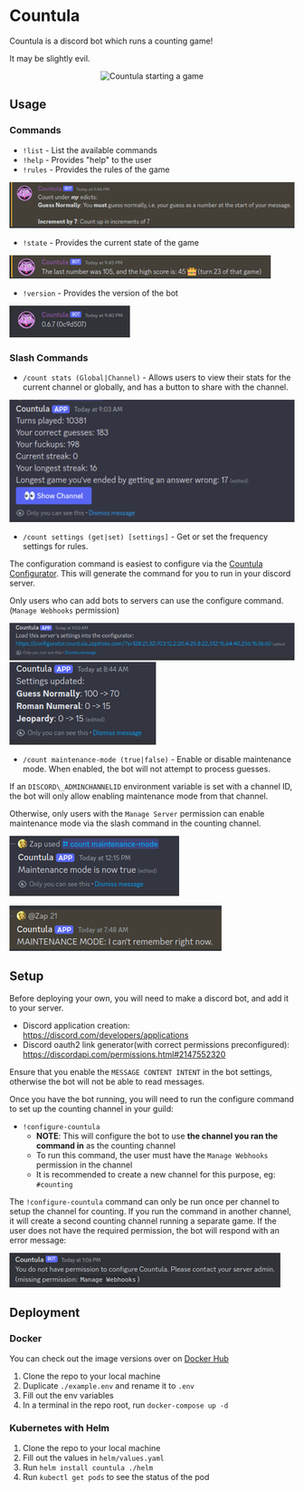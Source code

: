 # Countula

Countula is a discord bot which runs a counting game!

It may be slightly evil.

<p align="center">
  <img src="https://github.com/Zaptross/countula/assets/26305909/2a427bb9-83fc-48b6-be3b-1a4696162ed9" alt="Countula starting a game" />
</p>

## Usage

### Commands

-   `!list` - List the available commands
-   `!help` - Provides "help" to the user
-   `!rules` - Provides the rules of the game

![Rules command output](readme-assets/rules-image.png)

-   `!state` - Provides the current state of the game

![State command output](readme-assets/state-image.png)

-   `!version` - Provides the version of the bot

![Version command output](readme-assets/version-image.png)

### Slash Commands

-   `/count stats (Global|Channel)` - Allows users to view their stats for the current channel or globally, and has a button to share with the channel.

![Stats slash command output](readme-assets/stats-image.png)

-   `/count settings (get|set) [settings]` - Get or set the frequency settings for rules.

The configuration command is easiest to configure via the [Countula Configurator](https://countula.zaptross.com/). This will generate the command for you to run in your discord server.

Only users who can add bots to servers can use the configure command. (`Manage Webhooks` permission)

![Settings get](readme-assets/count-settings-get.png)
![Settings set](readme-assets/count-settings-set.png)

-   `/count maintenance-mode (true|false)` - Enable or disable maintenance mode. When enabled, the bot will not attempt to process guesses.

If an `DISCORD\_ADMINCHANNELID` environment variable is set with a channel ID, the bot will only allow enabling maintenance mode from that channel.

Otherwise, only users with the `Manage Server` permission can enable maintenance mode via the slash command in the counting channel.

![Maintenance mode](readme-assets/maintenance-mode.png)

![Maintenance mode reply](readme-assets/maintenance-mode-reply.png)

## Setup

Before deploying your own, you will need to make a discord bot, and add it to your server.

-   Discord application creation: https://discord.com/developers/applications
-   Discord oauth2 link generator(with correct permissions preconfigured): https://discordapi.com/permissions.html#2147552320

Ensure that you enable the `MESSAGE CONTENT INTENT` in the bot settings, otherwise the bot will not be able to read messages.

Once you have the bot running, you will need to run the configure command to set up the counting channel in your guild:

-   `!configure-countula`
    -   **NOTE**: This will configure the bot to use **the channel you ran the command in** as the counting channel
    -   To run this command, the user must have the `Manage Webhooks` permission in the channel
    -   It is recommended to create a new channel for this purpose, eg: `#counting`

The `!configure-countula` command can only be run once per channel to setup the channel for counting. If you run the command in another channel, it will create a second counting channel running a separate game.
If the user does not have the required permission, the bot will respond with an error message:

![Configure command missing permissions](readme-assets/configure-missing-perms.png)

## Deployment

### Docker

You can check out the image versions over on [Docker Hub](https://hub.docker.com/r/zaptross/countula)

1. Clone the repo to your local machine
2. Duplicate `./example.env` and rename it to `.env`
3. Fill out the env variables
4. In a terminal in the repo root, run `docker-compose up -d`

### Kubernetes with Helm

1. Clone the repo to your local machine
2. Fill out the values in `helm/values.yaml`
3. Run `helm install countula ./helm`
4. Run `kubectl get pods` to see the status of the pod
